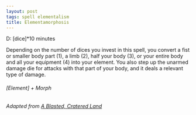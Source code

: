```yaml
---
layout: post
tags: spell elementalism
title: Elementamorphosis
---
```


D: [dice]*10 minutes

Depending on the number of dices you invest in this spell, you convert a fist or smaller body part (1), a limb (2), half your body (3), or your entire body and all your equipment (4) into your element. You also step up the unarmed damage die for attacks with that part of your body, and it deals a relevant type of damage.

###### *[Element] + Morph*

###### Adapted from [A Blasted, Cratered Land](https://crateredland.blogspot.com/2019/02/cleric-domains-vol-3.html)
